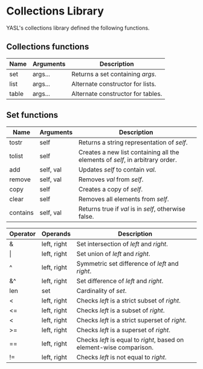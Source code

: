 # Collections Library

YASL's collections library defined the following functions.

## Collections functions

| Name | Arguments | Description |
|------|-----------|-------------|
| set | args... | Returns a set containing _args_. |
| list | args... | Alternate constructor for lists. |
| table | args... | Alternate constructor for tables. |

## Set functions

| Name | Arguments | Description |
|------|-----------|-------------|
| tostr | self | Returns a string representation of _self_. |
| tolist | self | Creates a new list containing all the elements of _self_, in arbitrary order. |
| add | self, val | Updates _self_ to contain _val_. |
| remove | self, val | Removes _val_ from _self_. |
| copy | self | Creates a copy of _self_. |
| clear | self | Removes all elements from _self_. |
| contains | self, val | Returns true if _val_ is in _self_, otherwise false. |

| Operator | Operands | Description |
|----------|----------|-------------|
| & | left, right | Set intersection of _left_ and _right_. |
| \| | left, right | Set union of _left_ and _right_. |
| ^ | left, right | Symmetric set difference of _left_ and _right_. |
| &^ | left, right | Set difference of _left_ and _right_. |
| len | set | Cardinality of _set_. |
| < | left, right | Checks _left_ is a strict subset of _right_. |
| <= | left, right | Checks _left_ is a subset of _right_. |
| < | left, right | Checks _left_ is a strict superset of _right_. |
| >= | left, right | Checks _left_ is a superset of _right_. |
| == | left, right | Checks _left_ is equal to _right_, based on element-wise comparison. |
| != | left, right | Checks _left_ is not equal to _right_. |
